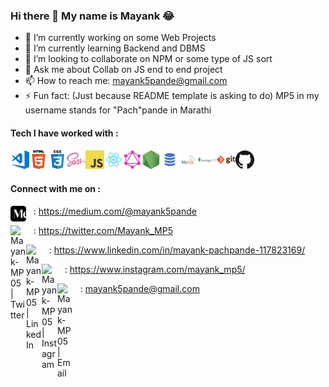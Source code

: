 ### Hi there 👋 My name is Mayank 😂

- 🔭 I’m currently working on some Web Projects
- 🌱 I’m currently learning Backend and DBMS
- 👯 I’m looking to collaborate on NPM or some type of JS sort
- 💬 Ask me about Collab on JS end to end project
- 📫 How to reach me: [mayank5pande@gmail.com](mailto:mayank5pande@gmail.com)
- ⚡ Fun fact: (Just because README template is asking to do) MP5 in my username stands for "Pach"pande in Marathi
<!---
#### Github Stats :

<img align="center" alt="Github Stats" src="https://github-readme-stats.vercel.app/api?username=Mayank-MP05&show_icons=true&hide_border=true" />
<br />
-->
#### Tech I have worked with :

<img align="left" alt="Visual Studio Code" width="30px" src="https://raw.githubusercontent.com/github/explore/80688e429a7d4ef2fca1e82350fe8e3517d3494d/topics/visual-studio-code/visual-studio-code.png" />

<img align="left" alt="HTML5" width="30px" src="https://raw.githubusercontent.com/github/explore/80688e429a7d4ef2fca1e82350fe8e3517d3494d/topics/html/html.png" />
<img align="left" alt="CSS3" width="30px" src="https://raw.githubusercontent.com/github/explore/80688e429a7d4ef2fca1e82350fe8e3517d3494d/topics/css/css.png" />
<img align="left" alt="Sass" width="30px" src="https://raw.githubusercontent.com/github/explore/80688e429a7d4ef2fca1e82350fe8e3517d3494d/topics/sass/sass.png" />
<img align="left" alt="JavaScript" width="30px" src="https://raw.githubusercontent.com/github/explore/80688e429a7d4ef2fca1e82350fe8e3517d3494d/topics/javascript/javascript.png" />
<img align="left" alt="React" width="30px" src="https://raw.githubusercontent.com/github/explore/80688e429a7d4ef2fca1e82350fe8e3517d3494d/topics/react/react.png" />

<img align="left" alt="GraphQL" width="30px" src="https://raw.githubusercontent.com/github/explore/80688e429a7d4ef2fca1e82350fe8e3517d3494d/topics/graphql/graphql.png" />
<img align="left" alt="Node.js" width="30px" src="https://raw.githubusercontent.com/github/explore/80688e429a7d4ef2fca1e82350fe8e3517d3494d/topics/nodejs/nodejs.png" />
<img align="left" alt="SQL" width="30px" src="https://raw.githubusercontent.com/github/explore/80688e429a7d4ef2fca1e82350fe8e3517d3494d/topics/sql/sql.png" />
<img align="left" alt="MySQL" width="30px" src="https://raw.githubusercontent.com/github/explore/80688e429a7d4ef2fca1e82350fe8e3517d3494d/topics/mysql/mysql.png" />
<img align="left" alt="MongoDB" width="30px" src="https://raw.githubusercontent.com/github/explore/80688e429a7d4ef2fca1e82350fe8e3517d3494d/topics/mongodb/mongodb.png" />
<img align="left" alt="Git" width="30px" src="https://raw.githubusercontent.com/github/explore/80688e429a7d4ef2fca1e82350fe8e3517d3494d/topics/git/git.png" />
<img align="left" alt="GitHub" width="30px" src="https://raw.githubusercontent.com/github/explore/78df643247d429f6cc873026c0622819ad797942/topics/github/github.png" />

<br />
<br />

#### Connect with me on :

<img align="left" alt="Mayank-MP05 | Instagram" width="25px" src="https://raw.githubusercontent.com/simple-icons/simple-icons/ed4a5bf635c3e9716b6cad0862b19aad877186e8/icons/medium.svg" /> &nbsp;&nbsp; : https://medium.com/@mayank5pande

<img align="left" alt="Mayank-MP05 | Twitter" width="25px" src="https://cdn.jsdelivr.net/npm/simple-icons@v3/icons/twitter.svg" /> &nbsp;&nbsp; : https://twitter.com/Mayank_MP5

<img align="left" alt="Mayank-MP05 | LinkedIn" width="25px" src="https://cdn.jsdelivr.net/npm/simple-icons@v3/icons/linkedin.svg" />&nbsp;&nbsp; : https://www.linkedin.com/in/mayank-pachpande-117823169/

<img align="left" alt="Mayank-MP05 | Instagram" width="25px" src="https://cdn.jsdelivr.net/npm/simple-icons@v3/icons/instagram.svg" />&nbsp;&nbsp; : https://www.instagram.com/mayank_mp5/

<img align="left" alt="Mayank-MP05 | Email" width="25px" src="https://simpleicon.com/wp-content/uploads/new-email.png" />&nbsp;&nbsp; : [mayank5pande@gmail.com](mailto:mayank5pande@gmail.com)

<br />
